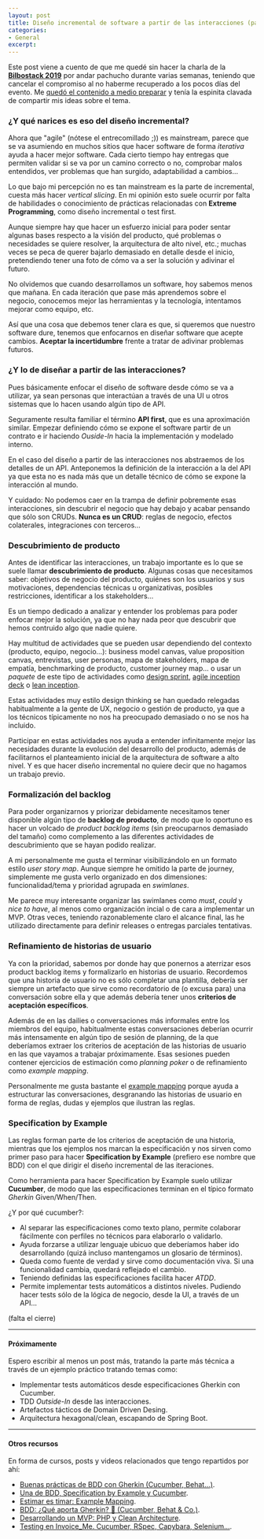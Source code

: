 ```yaml
---
layout: post
title: Diseño incremental de software a partir de las interacciones (parte 1)
categories:
- General
excerpt:
---
```


Este post viene a cuento de que me quedé sin hacer la charla de la **[Bilbostack 2019](http://bilbostack.com/)** por andar pachucho durante varias semanas, teniendo que cancelar el compromiso al no haberme recuperado a los pocos días del evento. Me [quedó el contenido a medio preparar](https://twitter.com/dani_latorre/status/1104446061354074114) y tenía la espinita clavada de compartir mis ideas sobre el tema.

### ¿Y qué narices es eso del diseño incremental?

Ahora que "agile" (nótese el entrecomillado ;)) es mainstream, parece que se va asumiendo en muchos sitios que hacer software de forma *iterativa* ayuda a hacer mejor software. Cada cierto tiempo hay entregas que permiten validar si se va por un camino correcto o no, comprobar malos entendidos, ver problemas que han surgido, adaptabilidad a cambios...

Lo que bajo mi percepción no es tan mainstream es la parte de incremental, cuesta más hacer *vertical slicing*. En mi opinión esto suele ocurrir por falta de habilidades o conocimiento de prácticas relacionadas con **Extreme Programming**, como diseño incremental o test first.

Aunque siempre hay que hacer un esfuerzo inicial para poder sentar algunas bases respecto a la visión del producto, qué problemas o necesidades se quiere resolver, la arquitectura de alto nivel, etc.; muchas veces se peca de querer bajarlo demasiado en detalle desde el inicio, pretendiendo tener una foto de cómo va a ser la solución y adivinar el futuro.

No olvidemos que cuando desarrollamos un software, hoy sabemos menos que mañana. En cada iteración que pase más aprendemos sobre el negocio, conocemos mejor las herramientas y la tecnología, intentamos mejorar como equipo, etc.

Así que una cosa que debemos tener clara es que, si queremos que nuestro software dure, tenemos que enfocarnos en diseñar software que acepte cambios. **Aceptar la incertidumbre** frente a tratar de adivinar problemas futuros.

### ¿Y lo de diseñar a partir de las interacciones?

Pues básicamente enfocar el diseño de software desde cómo se va a utilizar, ya sean personas que interactúan a través de una UI u otros sistemas que lo hacen usando algún tipo de API.

Seguramente resulta familiar el término **API first**, que es una aproximación similar. Empezar definiendo cómo se expone el software partir de un contrato e ir haciendo *Ouside-In* hacia la implementación y modelado interno.

En el caso del diseño a partir de las interacciones nos abstraemos de los detalles de un API. Anteponemos la definición de la interacción a la del API ya que esta no es nada más que un detalle técnico de cómo se expone la interacción al mundo.

Y cuidado: No podemos caer en la trampa de definir pobremente esas interacciones, sin descubrir el negocio que hay debajo y acabar pensando que sólo son CRUDs. **Nunca es un CRUD**: reglas de negocio, efectos colaterales, integraciones con terceros...

### Descubrimiento de producto

Antes de identificar las interacciones, un trabajo importante es lo que se suele llamar **descubrimiento de producto**. Algunas cosas que necesitamos saber: objetivos de negocio del producto, quiénes son los usuarios y sus motivaciones, dependencias técnicas u organizativas, posibles restricciones, identificar a los stakeholders...

Es un tiempo dedicado a analizar y entender los problemas para poder enfocar mejor la solución, ya que no hay nada peor que descubrir que hemos contruido algo que nadie quiere.

Hay multitud de actividades que se pueden usar dependiendo del contexto (producto, equipo, negocio...): business model canvas, value proposition canvas, entrevistas, user personas, mapa de stakeholders, mapa de empatía, benchmarking de producto, customer journey map... o usar un *paquete* de este tipo de actividades como [design sprint](https://www.gv.com/sprint/), [agile inception deck](https://agilewarrior.wordpress.com/2010/11/06/the-agile-inception-deck/) o [lean inception](https://martinfowler.com/articles/lean-inception/).

Estas actividades muy estilo design thinking se han quedado relegadas habitualmente a la gente de UX, negocio o gestión de producto, ya que a los técnicos típicamente no nos ha preocupado demasiado o no se nos ha incluido.

Participar en estas actividades nos ayuda a entender infinitamente mejor las necesidades durante la evolución del desarrollo del producto, además de facilitarnos el planteamiento inicial de la arquitectura de software a alto nivel. Y es que hacer diseño incremental no quiere decir que no hagamos un trabajo previo.

### Formalización del backlog

Para poder organizarnos y priorizar debidamente necesitamos tener disponible algún tipo de **backlog de producto**, de modo que lo oportuno es hacer un volcado de *product backlog items* (sin preocuparnos demasiado del tamaño) como complemento a las diferentes actividades de descubrimiento que se hayan podido realizar.

A mi personalmente me gusta el terminar visibilizándolo en un formato estilo *user story map*. Aunque siempre he omitido la parte de journey, simplemente me gusta verlo organizado en dos dimensiones: funcionalidad/tema y prioridad agrupada en *swimlanes*.

Me parece muy interesante organizar las swimlanes como *must*, *could* y *nice to have*, al menos como organización incial o de cara a implementar un MVP. Otras veces, teniendo razonablemente claro el alcance final, las he utilizado directamente para definir releases o entregas parciales tentativas.

### Refinamiento de historias de usuario

Ya con la prioridad, sabemos por donde hay que ponernos a aterrizar esos product backlog items y formalizarlo en historias de usuario. Recordemos que una historia de usuario no es sólo completar una plantilla, debería ser siempre un artefacto que sirve como recordatorio de (o excusa para) una conversación sobre ella y que además debería tener unos **criterios de aceptación específicos**.

Además de en las dailies o conversaciones más informales entre los miembros del equipo, habitualmente estas conversaciones deberían ocurrir más intensamente en algún tipo de sesión de planning, de la que deberíamos extraer los criterios de aceptación de las historias de usuario en las que vayamos a trabajar próximamente. Esas sesiones pueden contener ejercicios de estimación como *planning poker* o de refinamiento como *example mapping*.

Personalmente me gusta bastante el [example mapping](https://medium.com/coding-stones/estimar-es-timar-example-mapping-e9dbad471ced) porque ayuda a estructurar las conversaciones, desgranando las historias de usuario en forma de reglas, dudas y ejemplos que ilustran las reglas.

### Specification by Example

Las reglas forman parte de los criterios de aceptación de una historia, mientras que los ejemplos nos marcan la especificación y nos sirven como primer paso para hacer **Specification by Example** (prefiero ese nombre que BDD) con el que dirigir el diseño incremental de las iteraciones.

Como herramienta para hacer Specification by Example suelo utilizar **Cucumber**, de modo que las especificaciones terminan en el típico formato *Gherkin* Given/When/Then.

¿Y por qué cucumber?:
- Al separar las especificaciones como texto plano, permite colaborar fácilmente con perfiles no técnicos para elaborarlo o validarlo.
- Ayuda forzarse a utilizar lenguaje ubicuo que deberíamos haber ido desarrollando (quizá incluso mantengamos un glosario de términos).
- Queda como fuente de verdad y sirve como documentación viva. Si una funcionalidad cambia, quedará reflejado el cambio.
- Teniendo definidas las especificaciones facilita hacer *ATDD*.
- Permite implementar tests automáticos a distintos niveles. Pudiendo hacer tests sólo de la lógica de negocio, desde la UI, a través de un API...

(falta el cierre)

----
#### Próximamente
Espero escribir al menos un post más, tratando la parte más técnica a través de un ejemplo práctico tratando temas como:
- Implementar tests automáticos desde especificaciones Gherkin con Cucumber.
- TDD *Outside-In* desde las interacciones.
- Artefactos tácticos de Domain Driven Desing.
- Arquitectura hexagonal/clean, escapando de Spring Boot.

---
#### Otros recursos
En forma de cursos, posts y videos relacionados que tengo repartidos por ahí:
- [Buenas prácticas de BDD con Gherkin (Cucumber, Behat…)](https://pro.codely.tv/library/buenas-practicas-de-bdd-con-cucumber/65205/about/).
- [Una de BDD, Specification by Example y Cucumber](https://medium.com/coding-stones/una-de-bdd-specification-by-example-y-cucumber-8345ccc71172).
- [Estimar es timar: Example Mapping](https://medium.com/coding-stones/estimar-es-timar-example-mapping-e9dbad471ced).
- [BDD: ¿Qué aporta Gherkin? 🥒 (Cucumber, Behat & Co.)](https://www.youtube.com/watch?v=F5cMolzoPtQ).
- [Desarrollando un MVP: PHP y Clean Architecture](https://medium.com/coding-stones/desarrollando-un-mvp-php-y-clean-architecture-796c55873d9f).
- [Testing en Invoice_Me. Cucumber, RSpec, Capybara, Selenium...](https://www.youtube.com/watch?v=8ok8q8duvYc).
